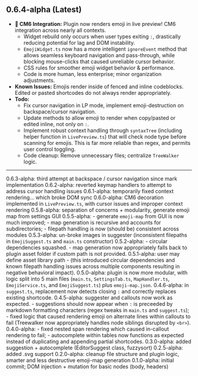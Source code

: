 ## 0.6.4-alpha (Latest)

- **🚀 CM6 Integration:** Plugin now renders emoji in live preview! CM6 integration across nearly all contexts.
  - Widget rebuild only occurs when user types exiting `:`, drastically reducing potential for lag and DOM instability.
  - `EmojiWidget.ts` now has a more intelligent `ignoreEvent` method that allows seamless keyboard navigation and pass-through, while blocking mouse-clicks that caused unreliable cursor behavior.
  - CSS rules for smoother emoji widget behavior & performance.
  - Code is more human, less enterprise; minor organization adjustments.
- **Known Issues:** Emojis render inside of fenced and inline codeblocks. Edited or pasted shortcodes do not always render appropriately.
- **Todo:**
  - Fix cursor navigation in LP mode, implement emoji-destruction on backspace/cursor navigation.
  - Update methods to allow emoji to render when copy/pasted or edited inline, not only on `:`.
  - Implement robust context handling through `syntaxTree` (including helper function in `LivePreview.ts`) that will check node type before scanning for emojis. This is far more reliable than regex, and permits user control toggling.
  - Code cleanup: Remove unnecessary files; centralize `TreeWalker` logic.
  

---

0.6.3-alpha: third attempt at backspace / cursor navigation since mark implementation
0.6.2-alpha: reverted keymap handlers to attempt to address cursor handling issues
0.6.1-alpha: temporarily fixed context rendering... which broke DOM sync
0.6.0-alpha: CM6 decoration implemented in `LivePreview.ts`, with cursor issues and improper context rendering
0.5.8-alpha: separation of concerns + modularity, generate emoji map from settings GUI
0.5.5-alpha: - generate `emoji-map` from GUI is now much improved; - map generation is recursive and accounts for subdirectories; - filepath handling is now (should be) consistent across modules
0.5.3-alpha: un-broke images in suggester (inconsistent filepaths in `EmojiSuggest.ts` and `main.ts` constructor)
0.5.2-alpha: - circular dependencies squashed. - map generation now appropriately falls back to plugin asset folder if custom path is not provided.
0.5.1-alpha: user may define asset library path - (this introduced circular dependencies and known filepath handling issues across multiple components resulting in negative behavioral impact).
0.5.0-alpha: plugin is now more modular, with logic split into 5 main files (`main.ts`, `SettingsTab.ts`, `MapHandler.ts`, `EmojiService.ts`, and `EmojiSuggest.ts`) plus `emoji-map.json`.
0.4.6-alpha: in `suggest.ts`, replacement now detects closing `:` and correctly replaces existing shortcode.
0.4.5-alpha: suggester and callouts now work as expected. - suggestions should now appear when `:` is preceeded by markdown formatting characters (regex tweaks in `main.ts` and `suggest.ts`); - fixed logic that caused rendering emoji on alternate lines within callouts to fail (Treewalker now appropriately handles node siblings disrupted by `<br>`).
0.4.0-alpha: - fixed nested span rendering which caused in-callout rendering to fail; - autocomplete within tables now functions as expected instead of duplicating and appending partial shortcodes.
0.3.0-alpha: added suggestion + autocomplete (EditorSuggest class, fuzzysort)
0.2.5-alpha: added .svg support
0.2.0-alpha: cleanup file structure and plugin logic, smarter and less destructive emoji-map generation
0.1.0-alpha: initial commit; DOM injection + mutation for basic nodes (body, headers)
